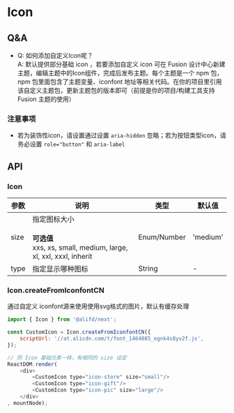# Icon

## Q&A

-   Q: 如何添加自定义Icon呢？<br/>
    A: 默认提供部分基础 icon ，若要添加自定义 icon 可在 Fusion 设计中心新建主题，编辑主题中的Icon组件，完成后发布主题。每个主题是一个 npm 包，npm 包里面包含了主题变量、iconfont 地址等相关代码。在你的项目里引用该自定义主题包，更新主题包的版本即可（前提是你的项目/构建工具支持 Fusion 主题的使用）

### 注意事项

-   若为装饰性icon，请设置通过设置 `aria-hidden` 忽略；若为按钮类型icon，请务必设置 `role="button"` 和 `aria-label`

## API

### Icon

| 参数   | 说明                                                                                | 类型          | 默认值      |
| ---- | --------------------------------------------------------------------------------- | ----------- | -------- |
| size | 指定图标大小<br/><br/>**可选值**<br/> xxs, xs, small, medium, large, xl, xxl, xxxl, inherit | Enum/Number | 'medium' |
| type | 指定显示哪种图标                                                                          | String      | -        |

<!-- api-extra-start -->

### Icon.createFromIconfontCN

通过自定义 iconfont源来使用使用svg格式的图片，默认有缓存处理

```js
import { Icon } from '@alifd/next';

const CustomIcon = Icon.createFromIconfontCN({
    scriptUrl: '//at.alicdn.com/t/font_1464085_egnk4s8yv2f.js',
});

// 同 Icon 基础元素一样，有相同的 size 设定
ReactDOM.render(
    <div>
        <CustomIcon type="icon-store" size="small"/>
        <CustomIcon type="icon-gift"/>
        <CustomIcon type="icon-pic" size="large"/>
    </div>
, mountNode);
```

<!-- api-extra-end -->
